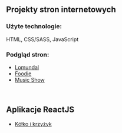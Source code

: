 <h2>Projekty stron internetowych</h2>

<h3>Użyte technologie:</h3>

HTML, CSS/SASS, JavaScript

<h3>Podgląd stron:</h3>

- [Lomundal](https://marlily.github.io/lomundal/)
- [Foodie](https://marlily.github.io/foodie/)
- [Music Show](https://marlily.github.io/music-show/)

<br>
<h2>Aplikacje ReactJS</h2>

- [Kółko i krzyżyk](https://github.com/Marlily/marlily.github.io/tree/main/tic-tac-toe)
